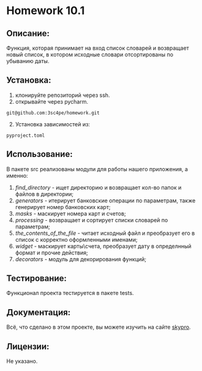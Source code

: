 # Homework 10.1

## Описание: 
Функция, которая принимает на вход список словарей и возвращает новый список, в котором исходные словари отсортированы по убыванию даты.


## Установка:
1. клонируйте репозиторий через ssh.
2. открывайте через pycharm.
```
git@github.com:3sc4pe/homework.git
```
2. Установка зависимостей из: 
```
pyproject.toml
```


## Использование:
В пакете src реализованы модули для работы нашего приложения, а именно: 
1. *find_directory* - ищет директорию и возвращает кол-во папок и файлов в директории;
2. *generators* - итерирует банковские операции по параметрам, также генерирует номер банковских карт;
3. *masks* - маскирует номера карт и счетов;
4. *processing* - возвращает и сортирует списки словарей по параметрам;
5. *the_contents_of_the_file* - читает исходный файл и преобразует его
    в список с корректно оформленными именами;
6. *widget* - маскирует карты\счета, преобразует дату в определнный формат и прочие действия;
7.  *decorators* - модуль для декорирования функций;

## Тестирование:
Функционал проекта тестируется в пакете tests.

## Документация: 
Всё, что сделано в этом проекте, вы можете изучить на сайте [skypro](www.skypro.ru).

## Лицензии: 
Не указано.

